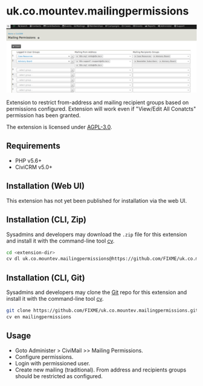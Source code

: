 # uk.co.mountev.mailingpermissions

![Screenshot](/images/screenshot.png)

Extension to restrict from-address and mailing recipient groups based on permissions configured. Extension will work even if "View/Edit All Conatcts" permission has been granted.

The extension is licensed under [AGPL-3.0](LICENSE.txt).

## Requirements

* PHP v5.6+
* CiviCRM v5.0+

## Installation (Web UI)

This extension has not yet been published for installation via the web UI.

## Installation (CLI, Zip)

Sysadmins and developers may download the `.zip` file for this extension and
install it with the command-line tool [cv](https://github.com/civicrm/cv).

```bash
cd <extension-dir>
cv dl uk.co.mountev.mailingpermissions@https://github.com/FIXME/uk.co.mountev.mailingpermissions/archive/master.zip
```

## Installation (CLI, Git)

Sysadmins and developers may clone the [Git](https://en.wikipedia.org/wiki/Git) repo for this extension and
install it with the command-line tool [cv](https://github.com/civicrm/cv).

```bash
git clone https://github.com/FIXME/uk.co.mountev.mailingpermissions.git
cv en mailingpermissions
```

## Usage

* Goto Administer > CiviMail >> Mailing Permissions.
* Configure permissions.
* Login with permissioned user.
* Create new mailing (traditional). From address and recipients groups should be restricted as configured.
